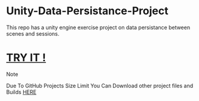 # Unity-Data-Persistance-Project
This repo has a unity engine exercise project on data persistance between scenes and sessions.

# [TRY IT !](https://play.unity.com/en/games/3c98f058-a47a-4ee8-b896-efaf01fd0f5e/ors-bars-game)


> [!NOTE]  
> Due To GitHub Projects Size Limit You Can Download other project files and Builds [HERE](https://www.mediafire.com/folder/nd8sk5uy6vqrj/Unity_Study)

